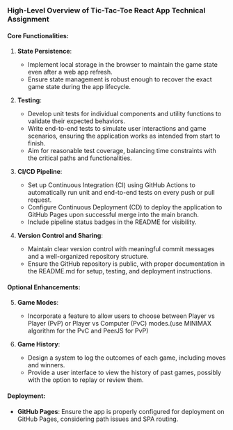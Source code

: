 ### High-Level Overview of Tic-Tac-Toe React App Technical Assignment

#### Core Functionalities:

1. **State Persistence**:
   - Implement local storage in the browser to maintain the game state even after a web app refresh.
   - Ensure state management is robust enough to recover the exact game state during the app lifecycle.

2. **Testing**:
   - Develop unit tests for individual components and utility functions to validate their expected behaviors.
   - Write end-to-end tests to simulate user interactions and game scenarios, ensuring the application works as intended from start to finish.
   - Aim for reasonable test coverage, balancing time constraints with the critical paths and functionalities.

3. **CI/CD Pipeline**:
   - Set up Continuous Integration (CI) using GitHub Actions to automatically run unit and end-to-end tests on every push or pull request.
   - Configure Continuous Deployment (CD) to deploy the application to GitHub Pages upon successful merge into the main branch.
   - Include pipeline status badges in the README for visibility.

4. **Version Control and Sharing**:
   - Maintain clear version control with meaningful commit messages and a well-organized repository structure.
   - Ensure the GitHub repository is public, with proper documentation in the README.md for setup, testing, and deployment instructions.

#### Optional Enhancements:

5. **Game Modes**:
   - Incorporate a feature to allow users to choose between Player vs Player (PvP) or Player vs Computer (PvC) modes.(use MINIMAX algorithm for the PvC and PeerJS for PvP)
   
6. **Game History**:
   - Design a system to log the outcomes of each game, including moves and winners.
   - Provide a user interface to view the history of past games, possibly with the option to replay or review them.

#### Deployment:

- **GitHub Pages**: Ensure the app is properly configured for deployment on GitHub Pages, considering path issues and SPA routing.
